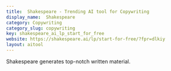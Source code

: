 ```yaml
---
title:  Shakespeare - Trending AI tool for Copywriting
display_name:  Shakespeare
category: Copywriting
category_slug: copywriting
key: shakespeare_ai_lp_start_for_free
website: https://shakespeare.ai/lp/start-for-free/?fpr=dlkiy
layout: aitool
---
```


Shakespeare generates top-notch written material.
